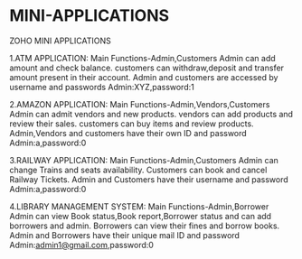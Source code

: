 # MINI-APPLICATIONS
ZOHO MINI APPLICATIONS

1.ATM APPLICATION:
    Main Functions-Admin,Customers
    Admin can add amount and check balance.
    customers can withdraw,deposit and transfer amount present in their account.
    Admin and customers are accessed by username and passwords
    Admin:XYZ,password:1
    
2.AMAZON APPLICATION:
    Main Functions-Admin,Vendors,Customers
    Admin can admit vendors and new products.
    vendors can add products and review their sales.
    customers can buy items and review products.
    Admin,Vendors and customers have their own ID and password
    Admin:a,password:0
    
3.RAILWAY APPLICATION:
    Main Functions-Admin,Customers
    Admin can change Trains and seats availability.
    Customers can book and cancel Railway Tickets.
    Admin and Customers have their username and password
    Admin:a,password:0
    
4.LIBRARY MANAGEMENT SYSTEM:
    Main Functions-Admin,Borrower
    Admin can view Book status,Book report,Borrower status and can add borrowers and admin.
    Borrowers can view their fines and borrow books.
    Admin and Borrowers have their unique mail ID and password
    Admin:admin1@gmail.com,password:0
